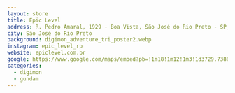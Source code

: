 ```yaml
---
layout: store
title: Epic Level
address: R. Pedro Amaral, 1929 - Boa Vista, São José do Rio Preto - SP, 15025-043
city: São José do Rio Preto
background: digimon_adventure_tri_poster2.webp
instagram: epic_level_rp
website: epiclevel.com.br
google: https://www.google.com/maps/embed?pb=!1m18!1m12!1m3!1d3729.7386959788637!2d-49.387773224975064!3d-20.801856680791307!2m3!1f0!2f0!3f0!3m2!1i1024!2i768!4f13.1!3m3!1m2!1s0x94bdadc4eb05cea3%3A0xd296190281afc356!2sEpic%20Level!5e0!3m2!1spt-BR!2sbr!4v1758723770331!5m2!1spt-BR!2sbr
categories:
  - digimon
  - gundam
---
```

